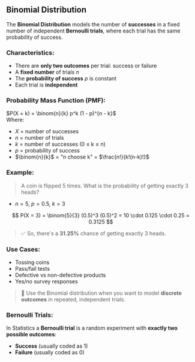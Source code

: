 ## Binomial Distribution
The **Binomial Distribution** models the number of **successes** in a fixed number of independent **Bernoulli trials**, where each trial has the same probability of success.

### Characteristics:
- There are **only two outcomes** per trial: success or failure
- A **fixed number** of trials *n*
- The **probability of success** *p* is constant
- Each trial is **independent**

### Probability Mass Function (PMF):
$P(X = k) = \binom{n}{k} p^k (1 - p)^{n - k}$  
Where:
- $X$ = number of successes
- $n$ = number of trials  
- $k$ = number of successes (0 ≤ k ≤ n)  
- $p$ = probability of success  
- $\binom{n}{k}$ = "n choose k" = $\frac{n!}{k!(n-k)!}$

### Example:
> A coin is flipped 5 times. What is the probability of getting exactly 3 heads?

- $n = 5$, $p = 0.5$, $k = 3$

$$
P(X = 3) = \binom{5}{3} (0.5)^3 (0.5)^2 = 10 \cdot 0.125 \cdot 0.25 = 0.3125
$$

> ✅ So, there's a **31.25%** chance of getting exactly 3 heads.

### Use Cases:
- Tossing coins
- Pass/fail tests
- Defective vs non-defective products
- Yes/no survey responses

> 📌 Use the Binomial distribution when you want to model **discrete outcomes** in repeated, independent trials.

### Bernoulli Trials:
In Statistics a **Bernoulli trial** is a random experiment with **exactly two possible outcomes**:
- **Success** (usually coded as 1)
- **Failure** (usually coded as 0)
